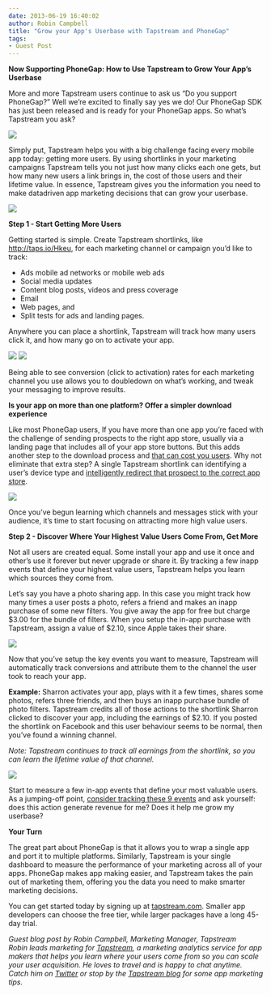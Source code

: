 ```yaml
---
date: 2013-06-19 16:40:02
author: Robin Campbell
title: "Grow your App's Userbase with Tapstream and PhoneGap"
tags:
- Guest Post
---
```


**Now Supporting PhoneGap: How to Use Tapstream to Grow Your App’s Userbase**

More and more Tapstream users continue to ask us “Do you support PhoneGap?” Well we’re excited to finally say yes we do! Our PhoneGap SDK has just been released and is ready for your PhoneGap apps. So what’s Tapstream you ask? 

![](/blog/uploads/2013-06/PhonegapandTapstream.png)

Simply put, Tapstream helps you with a big challenge facing every mobile app today: getting more users. By using shortlinks in your marketing campaigns Tapstream tells you not just how many clicks each one gets, but how many new users a link brings in, the cost of those users and their lifetime value. In essence, Tapstream gives you the information you need to make
datadriven app marketing decisions that can grow your userbase.

![](/blog/uploads/2013-06/Users.png)

**Step 1 - Start Getting More Users**

Getting started is simple. Create Tapstream shortlinks, like http://taps.io/Hkeu, for each marketing channel or campaign you’d like to track:  
* Ads mobile ad networks or mobile web ads
* Social media updates
* Content blog posts, videos and press coverage
* Email
* Web pages, and
* Split tests for ads and landing pages.

Anywhere you can place a shortlink, Tapstream will track how many users click it, and how many go on to activate your app.

![](/blog/uploads/2013-06/3.jpg)
![](/blog/uploads/2013-06/Shortlinkperformance.png)

Being able to see conversion (click to activation) rates for each marketing channel you use allows you to doubledown on what’s working, and tweak your messaging to improve results.

**Is your app on more than one platform? Offer a simpler download experience**

Like most PhoneGap users, If you have more than one app you’re faced with the challenge of sending prospects to the right app store, usually via a landing page that includes all of your app store buttons. But this adds another step to the download process and [that can cost you users](http://blog.gaborcselle.com/2012/10/every-step-costs-you-20-of-users.html). Why not eliminate that extra step? A single Tapstream shortlink can identifying a user’s device type and [intelligently redirect that prospect to the correct app store](http://blog.tapstream.com/post/46945484087/tapstream-launches-smart-shortlinks-send-your-mobile).

![](/blog/uploads/2013-06/Smartshortlink.png)

Once you’ve begun learning which channels and messages stick with your audience, it’s time to start focusing on attracting more high value users.

**Step 2 - Discover Where Your Highest Value Users Come From, Get More**

Not all users are created equal. Some install your app and use it once and other’s use it forever but never upgrade or share it. By tracking a few inapp events that define your highest value users, Tapstream helps you learn which sources they come from.

Let’s say you have a photo sharing app. In this case you might track how many times a user posts a photo, refers a friend and makes an inapp purchase of some new filters. You give away the app for free but charge $3.00 for the bundle of filters. When you setup the in-app purchase with Tapstream, assign a value of $2.10, since Apple takes their share.

![](/blog/uploads/2013-06/AppeventInapp-purchase.png)

Now that you’ve setup the key events you want to measure, Tapstream will automatically track conversions and attribute them to the channel the user took to reach your app.

**Example:** Sharron activates your app, plays with it a few times, shares some photos, refers three friends, and then buys an inapp purchase bundle of photo filters. Tapstream credits all of those actions to the shortlink Sharron clicked to discover your app, including the earnings of $2.10. If you posted the shortlink on Facebook and this user behaviour seems to be normal, then you’ve found a winning channel.

*Note: Tapstream continues to track all earnings from the shortlink, so you can learn the lifetime
value of that channel.*

![](/blog/uploads/2013-06/Appevent-activation.png)

Start to measure a few in-app events that define your most valuable users. As a jumping-off point, [consider tracking these 9 events](http://blog.tapstream.com/post/44716411877/9-in-app-events-you-should-measure-to-boost-your-user) and ask yourself: does this action generate revenue for me? Does it help me grow my userbase?

**Your Turn**

The great part about PhoneGap is that it allows you to wrap a single app and port it to multiple platforms. Similarly, Tapstream is your single dashboard to measure the performance of your marketing across all of your apps. PhoneGap makes app making easier, and Tapstream takes the pain out of marketing them, offering you the data you need to make smarter marketing decisions.

You can get started today by signing up at [tapstream.com](https://tapstream.com/). Smaller app developers can choose the free tier, while larger packages have a long 45-day trial.

*Guest blog post by Robin Campbell, Marketing Manager, Tapstream*  
*Robin leads marketing for [Tapstream](https://tapstream.com/), a marketing analytics service for app makers that helps you learn where your users come from so you can scale your user acquisition. He loves to travel and is happy to chat anytime.  Catch him on [Twitter](https://twitter.com/robncampbell) or stop by the [Tapstream blog](http://blog.tapstream.com/) for some app marketing tips.*
